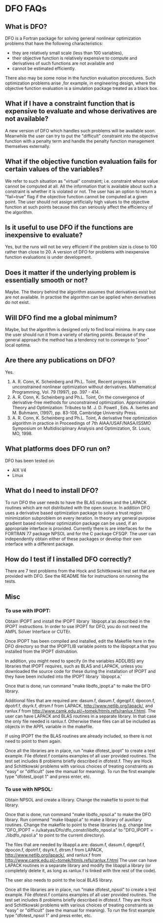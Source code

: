 # DFO FAQs 

## What is DFO? 
DFO is a Fortran package for solving general nonlinear optimization problems that have the following characteristics:
 * they are relatively small scale (less than 100 variables),
 * their objective function is relatively expensive to compute and derivatives of such functions are not available and
 * cannot be estimated efficiently.

There also may be some noise in the function evaluation procedures. Such optimization problems arise ,for example, in engineering design, where the objective function evaluation is a simulation package treated as a black box.

## What if I have a constraint function that is expensive to evaluate and whose derivatives are not available?
A new version of DFO which handles such problems will be available soon. Meanwhile the user can try to put the "difficult" constraint into the objective function with a penalty term and handle the penalty function management themselves externally.

## What if the objective function evaluation fails for certain values of the variables?  
We refer to such situation as "virtual" constraint; i.e. constraint whose value cannot be computed at all. All the information that is available about such a constraint is whether it is violated or not. The user has an option to return a "fail=true" flag if the objective function cannot be computed at a given point. The user should not assign artificially high values to the objective function at such points because this can seriously affect the efficiency of the algorithm.

## Is it useful to use DFO if the functions are inexpensive to evaluate?
Yes, but the runs will not be very efficient if the problem size is close to 100 rather than close to 20. A version of DFO for problems with inexpensive function evaluations is under development.

## Does it matter if the underlying problem is essentially smooth or not?
Maybe. The theory behind the algorithm assumes that derivatives exist but are not available. In practise the algorithm can be applied when derivatives do not exist.

## Will DFO find me a global minimum?
Maybe, but the algorithm is designed only to find local minima. In any case the user should run it from a variety of starting points. Because of the
general approach the method has a tendency not to converge to "poor" local optima.

## Are there any publications on DFO? 
Yes.
 1. A. R. Conn, K. Scheinberg and Ph.L. Toint, Recent progress in unconstrained nonlinear optimization without derivatives. Mathematical Programming, Vol. 79 (1997), pp. 397 - 414.
 1. A. R. Conn, K. Scheinberg and Ph.L. Toint, On the convergence of derivative-free methods for unconstrained optimization. Approximation Theory and Optimization: Tributes to M. J. D. Powell , Eds. A. Iserles and M. Buhmann, (1997), pp. 83-108, Cambridge University Press.
 1. A. R. Conn, K. Scheinberg and Ph.L. Toint, A derivative free optimization algorithm in practice in Proceedings of 7th AIAA/USAF/NASA/ISSMO Symposium on Multidisciplinary Analysis and Optimization, St. Louis, MO, 1998.

## What platforms does DFO run on? 
DFO has been tested on:
 * AIX V4
 * Linux

## What do I need to install DFO? 
To run DFO the user needs to have the BLAS routines and the LAPACK routines which are not distributed with the open source. In addition DFO uses a derivative based optimization package to solve a trust region minimization subproblem on every iteration. In theory any general purpose gradient based nonlinear optimization package can be used, if an appropriate interface is provided. Currently there is are interfaces for the FORTRAN 77 package NPSOL and for the C package CFSQP. The user can independently obtain either of these packages or develop their own interface with a different package.

## How do I test if I installed DFO correctly? 
There are 7 test problems from the Hock and Schittkowski test set that are provided with DFO. See the README file for instructions on running the tests. 

## Misc

### To use with IPOPT:

Obtain IPOPT and install the IPOPT library `libipopt.a'as described in
the IPOPT instructions.  In order to use IPOPT for DFO, you do not
need the AMPL Solver Interface or CUTEr.

Once IPOPT has been compiled and installed, edit the Makefile here in
the DFO directory so that the IPOPTLIB variable points to the
libipopt.a that you installed from the IPOPT distrubtion.

In addition, you might need to specify (in the variables ADDLIBS) any
libraries that IPOPT requires, such as BLAS and LAPACK, unless you
downloaded the source code for these during the installation of IPOPT
and they have been included into the IPOPT library `libipopt.a.'

Once that is done, run command "make libdfo_ipopt.a" to make
the DFO library.

Additional files that are required are:
dasum.f, dasum.f, dgeqpf.f, dpocon.f, dpotrf.f, dsyrk.f, dtrsm.f 
from LAPACK, http://www.netlib.org/lapack/, 
and ranlux.f from
http://www.camk.edu.pl/~tomek/htmls.refs/ranlux.f.html.
The user can have LAPACK and BLAS routines in a separate library.
In that case the only file needed is  ranlux.f. Otherwise
these files can all be included as objects in 
the APPL variable in the makefile.

If using IPOPT the the BLAS routines are already included, so there
is not need to point to them again.

Once all the libraries are in place, run "make dfotest_ipopt"
to create a test example. File dfotest.f contains examples
of all user provided routines. The test set includes 8 problems
briefly described in dfotest.f. They are Hock and Schittkowski
problems with various choices of treating constraints as "easy" or
"difficult" (see the manual for meaning). To run the first example
type "dfotest_ipopt 1" and press enter, etc.

### To use with NPSOL:

Obtain NPSOL and create a library. Change the makefile to point to that 
library.


Once that is done, run command "make libdfo_npsol.a" to make
the DFO library. Run command "make libappl.a" to make a library
of auxiliary routines. Change the makefile to point to these
libraries (e.g. change line
"DFO_IPOPT  = /u/katyas/Dfo/dfo_constr/libdfo_npsol.a"
to "DFO_IPOPT  = ./libdfo_npsol.a" to point to the current directory).

The files that are needed by libappl.a are:
dasum.f, dasum.f, dgeqpf.f, dpocon.f, dpotrf.f, dsyrk.f, dtrsm.f 
from LAPACK, http://www.netlib.org/lapack/, 
and ranlux.f from
http://www.camk.edu.pl/~tomek/htmls.refs/ranlux.f.html
The user can have LAPACK routines in a separate library and
modify the libappl.a library (or completely delete it, as long
as ranlux.f is linked with thre rest of the code).

The user also needs to point to the local BLAS library.

Once all the libraries are in place, run "make dfotest_npsol"
to create a test example. File dfotest.f contains examples
of all user provided routines. The test set includes 8 problems
briefly described in dfotest.f. They are Hock and Schittkowski
problems with various choices of treating constraints as "easy" or
"difficult" (see the manual for meaning). To run the first example
type "dfotest_npsol 1" and press enter, etc.

